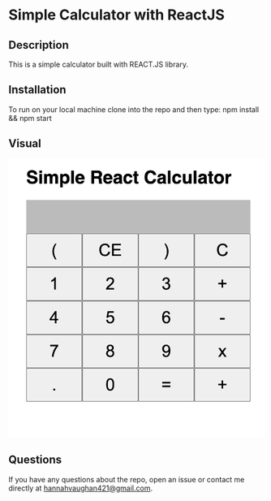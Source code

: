 # Simple Calculator with ReactJS

## Description 
This is a simple calculator built with REACT.JS library.

## Installation
To run on your local  machine clone into the repo and then type:
npm install && npm start

## Visual

![Screenshot](/src/images/Screenshot%202023-03-23%20at%2012.57.10%20PM.png)

## Questions 

If you have any questions about the repo, open an issue or contact me directly at hannahvaughan421@gmail.com.